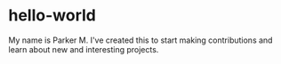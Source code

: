 # hello-world
My name is Parker M. I've created this to start making contributions and learn about new and interesting projects.

